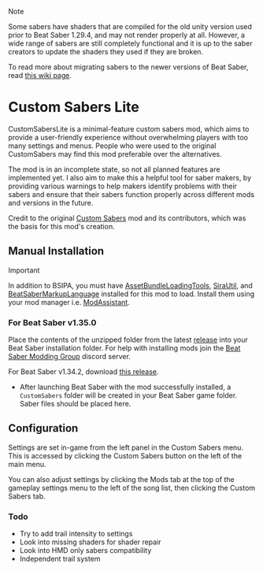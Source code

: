 > [!NOTE]
> Some sabers have shaders that are compiled for the old unity version used prior to Beat Saber 1.29.4, and may not render properly at all. However, a wide range of sabers are still completely functional and it is up to the saber creators to update the shaders they used if they are broken.

To read more about migrating sabers to the newer versions of Beat Saber, read [this wiki page](https://bsmg.wiki/models/shader-migration.html).

# Custom Sabers Lite
CustomSabersLite is a minimal-feature custom sabers mod, which aims to provide a user-friendly experience without overwhelming players with too many settings and menus. People who were used to the original CustomSabers may find this mod preferable over the alternatives.

The mod is in an incomplete state, so not all planned features are implemented yet. I also aim to make this a helpful tool for saber makers, by providing various warnings to help makers identify problems with their sabers and ensure that their sabers function properly across different mods and versions in the future. 

Credit to the original [Custom Sabers](https://github.com/Kylemc1413/CustomSaberPlugin) mod and its contributors, which was the basis for this mod's creation.

## Manual Installation
> [!IMPORTANT]
> In addition to BSIPA, you must have [AssetBundleLoadingTools](https://github.com/nicoco007/AssetBundleLoadingTools), [SiraUtil](https://github.com/Auros/SiraUtil), and [BeatSaberMarkupLanguage](https://github.com/monkeymanboy/BeatSaberMarkupLanguage) installed for this mod to load. Install them using your mod manager i.e. [ModAssistant](https://bsmg.wiki/pc-modding.html#mod-assistant).

### For Beat Saber v1.35.0

Place the contents of the unzipped folder from the latest [release](https://github.com/qqrz997/CustomSabersLite/releases/latest) into your Beat Saber installation folder. For help with installing mods join the [Beat Saber Modding Group](https://discord.gg/beatsabermods) discord server.

For Beat Saber v1.34.2, download [this release](https://github.com/qqrz997/CustomSabersLite/releases/tag/v0.7.0).

- After launching Beat Saber with the mod successfully installed, a `CustomSabers` folder will be created in your Beat Saber game folder. Saber files should be placed here.

## Configuration
Settings are set in-game from the left panel in the Custom Sabers menu. This is accessed by clicking the Custom Sabers button on the left of the main menu.

You can also adjust settings by clicking the Mods tab at the top of the gameplay settings menu to the left of the song list, then clicking the Custom Sabers tab.

### Todo
- Try to add trail intensity to settings
- Look into missing shaders for shader repair
- Look into HMD only sabers compatibility
- Independent trail system
